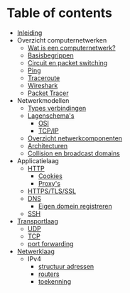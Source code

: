 # Table of contents

* [Inleiding](README.md)
* Overzicht computernetwerken
  * [Wat is een computernetwerk?](computernetwerk.md)
  * [Basisbegrippen](basisbegrippen.md)
  * [Circuit en packet switching](circuit-packet-switching.md)
  * [Ping](ping.md)
  * [Traceroute](traceroute.md)
  * [Wireshark](wireshark.md)
  * [Packet Tracer](packettracer.md)
* Netwerkmodellen
  * [Types verbindingen](verbindingen.md)
  * [Lagenschema's](lagenschemas.md)
    * [OSI](osi-model.md)
    * [TCP/IP](tcpip-model.md)
  * [Overzicht netwerkcomponenten](overzicht-netwerkcomponenten.md)
  * [Architecturen](architecturen.md)
  * [Collision en broadcast domains](collision-broadcast-domains.md)
* Applicatielaag
  * [HTTP](http.md)
    * [Cookies](cookies.md)
    * [Proxy's](proxys.md)
  * [HTTPS/TLS/SSL](ssl.md)
  * [DNS](dns.md)
    * [Eigen domein registreren](eigendomein.md)
  * [SSH](ssh.md)
* [Transportlaag](transportlaag.md)
  * [UDP](udp.md)
  * [TCP](tcp.md)
  * [port forwarding](portforwarding.md)
* [Netwerklaag](netwerklaag.md)
  * IPv4
    * [structuur adressen](ipv4structuur.md)
    * [routers](routers.md)
    * [toekenning](toekenning.md)
